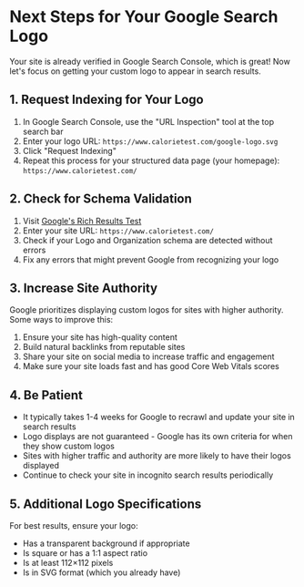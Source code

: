 # Next Steps for Your Google Search Logo

Your site is already verified in Google Search Console, which is great! Now let's focus on getting your custom logo to appear in search results.

## 1. Request Indexing for Your Logo

1. In Google Search Console, use the "URL Inspection" tool at the top search bar
2. Enter your logo URL: `https://www.calorietest.com/google-logo.svg`
3. Click "Request Indexing"
4. Repeat this process for your structured data page (your homepage): `https://www.calorietest.com/`

## 2. Check for Schema Validation

1. Visit [Google's Rich Results Test](https://search.google.com/test/rich-results)
2. Enter your site URL: `https://www.calorietest.com/`
3. Check if your Logo and Organization schema are detected without errors
4. Fix any errors that might prevent Google from recognizing your logo

## 3. Increase Site Authority

Google prioritizes displaying custom logos for sites with higher authority. Some ways to improve this:

1. Ensure your site has high-quality content
2. Build natural backlinks from reputable sites
3. Share your site on social media to increase traffic and engagement
4. Make sure your site loads fast and has good Core Web Vitals scores

## 4. Be Patient

- It typically takes 1-4 weeks for Google to recrawl and update your site in search results
- Logo displays are not guaranteed - Google has its own criteria for when they show custom logos
- Sites with higher traffic and authority are more likely to have their logos displayed
- Continue to check your site in incognito search results periodically

## 5. Additional Logo Specifications

For best results, ensure your logo:
- Has a transparent background if appropriate
- Is square or has a 1:1 aspect ratio
- Is at least 112×112 pixels
- Is in SVG format (which you already have) 